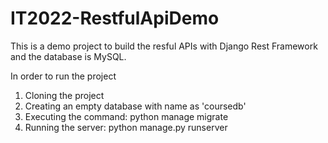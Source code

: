 # IT2022-RestfulApiDemo

<p>This is a demo project to build the resful APIs with Django Rest Framework and the database is MySQL.</p>
<p>In order to run the project</p>
<ol>
  <li>Cloning the project</li>
  <li>Creating an empty database with name as 'coursedb'</li>
  <li>Executing the command: python manage migrate</li>
  <li>Running the server: python manage.py runserver</li>
</ol>
